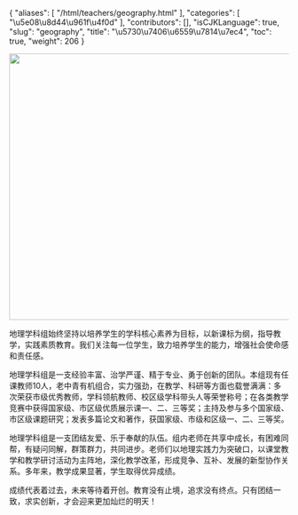 {
    "aliases": [
        "/html/teachers/geography.html"
    ],
    "categories": [
        "\u5e08\u8d44\u961f\u4f0d"
    ],
    "contributors": [],
    "isCJKLanguage": true,
    "slug": "geography",
    "title": "\u5730\u7406\u6559\u7814\u7ec4",
    "toc": true,
    "weight": 206
}


<img
    src="https://cdn.tfls.online/mirror/full/15077da5d7ba5f7c90e72dfb25bc6840ea7b7d64.jpg"
    style="display:block;margin-left:auto;margin-right:auto;"
    decoding="async"
    fetchpriority="auto"
    loading="lazy"
    height="480"
    width="640"
/>




地理学科组始终坚持以培养学生的学科核心素养为目标，以新课标为纲，指导教学，实践素质教育。我们关注每一位学生，致力培养学生的能力，增强社会使命感和责任感。




地理学科组是一支经验丰富、治学严谨、精于专业、勇于创新的团队。本组现有任课教师10人，老中青有机组合，实力强劲，在教学、科研等方面也载誉满满：多次荣获市级优秀教师，学科领航教师、校区级学科带头人等荣誉称号；在各类教学竞赛中获得国家级、市区级优质展示课一、二、三等奖；主持及参与多个国家级、市区级课题研究；发表多篇论文和著作，获国家级、市级和区级一、二、三等奖。




地理学科组是一支团结友爱、乐于奉献的队伍。组内老师在共享中成长，有困难同帮，有疑问同解，群策群力，共同进步。老师们以地理实践力为突破口，以课堂教学和教学研讨活动为主阵地，深化教学改革，形成竞争、互补、发展的新型协作关系。多年来，教学成果显著，学生取得优异成绩。




成绩代表着过去，未来等待着开创。教育没有止境，追求没有终点。只有团结一致，求实创新，才会迎来更加灿烂的明天！




  



